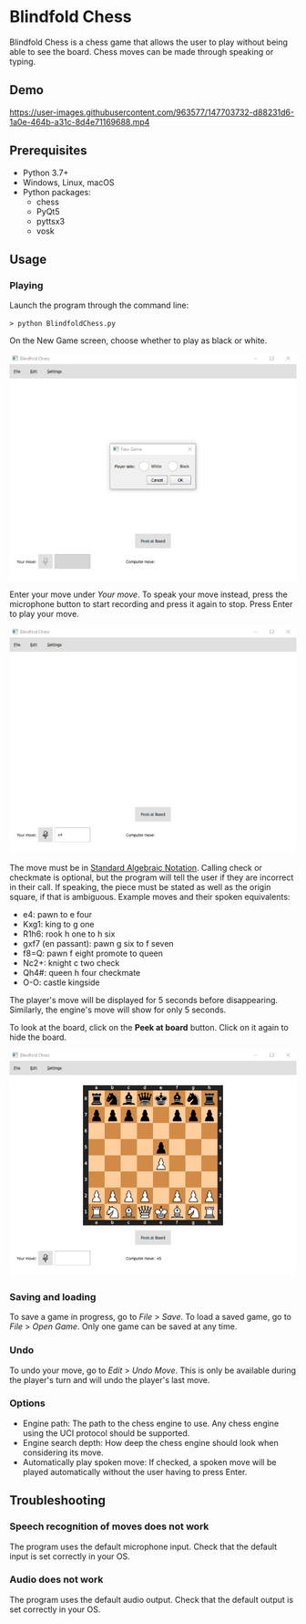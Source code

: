 # Blindfold Chess

Blindfold Chess is a chess game that allows the user to play without being
able to see the board. Chess moves can be made through speaking or typing.

## Demo

https://user-images.githubusercontent.com/963577/147703732-d88231d6-1a0e-464b-a31c-8d4e71169688.mp4

## Prerequisites
* Python 3.7+
* Windows, Linux, macOS
* Python packages:
  * chess
  * PyQt5
  * pyttsx3
  * vosk

## Usage

### Playing

Launch the program through the command line:

`> python BlindfoldChess.py`

On the New Game screen, choose whether to play as black or white.

![Player side selection](/doc/new_game.png)

Enter your move under *Your move*. To speak your move instead, press the
microphone button to start recording and press it again to stop. Press Enter
to play your move.

![Player move input](/doc/player_move.png)

The move must be in [Standard Algebraic Notation](https://www.chessprogramming.org/Algebraic_Chess_Notation).
Calling check or checkmate is optional, but the program will tell the user if
they are incorrect in their call. If speaking, the piece must be stated as
well as the origin square, if that is ambiguous. Example moves and their
spoken equivalents:

* e4: pawn to e four
* Kxg1: king to g one
* R1h6: rook h one to h six
* gxf7 (en passant): pawn g six to f seven
* f8=Q: pawn f eight promote to queen
* Nc2+: knight c two check
* Qh4#: queen h four checkmate
* O-O: castle kingside

The player's move will be displayed for 5 seconds before disappearing.
Similarly, the engine's move will show for only 5 seconds.

To look at the board, click on the **Peek at board** button. Click on it again
to hide the board.

![Peeking](/doc/peek.png)

### Saving and loading

To save a game in progress, go to *File* > *Save*. To load a saved game, go
to *File* > *Open Game*. Only one game can be saved at any time.

### Undo

To undo your move, go to *Edit* > *Undo Move*. This is only be available
during the player's turn and will undo the player's last move.

### Options

* Engine path: The path to the chess engine to use. Any chess engine using
the UCI protocol should be supported.
* Engine search depth: How deep the chess engine should look when considering
its move.
* Automatically play spoken move: If checked, a spoken move will be
played automatically without the user having to press Enter.

## Troubleshooting

### Speech recognition of moves does not work

The program uses the default microphone input. Check that the default input
is set correctly in your OS.

### Audio does not work

The program uses the default audio output. Check that the default output is
set correctly in your OS.
